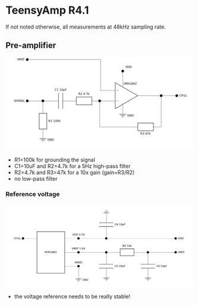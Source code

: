 # TeensyAmp R4.1

If not noted otherwise, all measurements at 48kHz sampling rate.

## Pre-amplifier

![preampinv](images/preampinv.png)

- R1=100k for grounding the signal
- C1=10uF and R2=4.7k for a 5Hz high-pass filter
- R2=4.7k and R3=47k for a 10x gain (gain=R3/R2)
- no low-pass filter 


### Reference voltage

![vref](images/vref.png)

- the voltage reference needs to be really stable!


